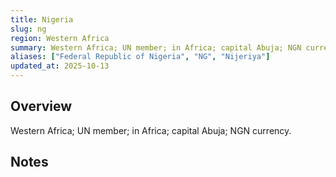 ```yaml
---
title: Nigeria
slug: ng
region: Western Africa
summary: Western Africa; UN member; in Africa; capital Abuja; NGN currency.
aliases: ["Federal Republic of Nigeria", "NG", "Nijeriya"]
updated_at: 2025-10-13
---
```


## Overview

Western Africa; UN member; in Africa; capital Abuja; NGN currency.

## Notes

<!-- Add your first note below -->

